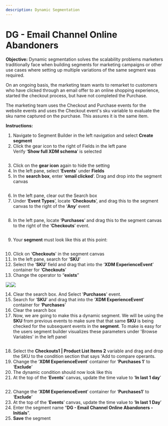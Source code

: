 ```yaml
---
description: Dynamic Segmentation
---
```


# DG - Email Channel Online Abandoners

**Objective:** Dynamic segmentation solves the scalability problems marketers traditionally face when building segments for marketing campaigns or other use cases where setting up multiple variations of the same segment was required.

On an ongoing basis, the marketing team wants to remarket to customers who have clicked through an email offer to an online shopping experience, started the checkout process, but have not completed the Purchase.

The marketing team uses the Checkout and Purchase events for the website events and uses the Checkout event's sku variable to evaluate the sku name captured on the purchase. This assures it is the same item.

**Instructions:**

1. Navigate to Segment Builder in the left navigation and select **Create segment**
2. Click the gear icon to the right of Fields in the left pane\
   Verify ‘**Show full XDM schema**’ is selected

<figure><img src="https://adbecdn.azureedge.net/labs/archbee/DGAdobeExperiencePlatformMulti/Screenshot2023-07-10at6.52.07PM.png" alt=""><figcaption></figcaption></figure>

3. Click on the **gear icon** again to hide the setting
4. In the left pane, select ‘**Events**’ under **Fields**
5. In the **search box**, enter ‘**email clicked**’. Drag and drop into the segment canvas

<div align="left">

<figure><img src="https://adbecdn.azureedge.net/labs/archbee/DGAdobeExperiencePlatformMulti/ScreenShot2022-12-13at9.01.28PM.png" alt=""><figcaption></figcaption></figure>

</div>

6. In the left pane, clear out the Search box
7. Under ‘**Event Types**’, locate ‘**Checkouts**’, and drag this to the segment canvas to the right of the ‘**Any**’ event

<div align="left">

<figure><img src="https://adbecdn.azureedge.net/labs/archbee/DGAdobeExperiencePlatformMulti/ScreenShot2022-12-13at9.02.15PM.png" alt=""><figcaption></figcaption></figure>

</div>

8. In the left pane, locate ‘**Purchases**’ and drag this to the segment canvas to the right of the ‘**Checkouts**’ event.

<div align="left">

<figure><img src="https://adbecdn.azureedge.net/labs/archbee/DGAdobeExperiencePlatformMulti/ScreenShot2022-12-13at9.02.59PM.png" alt=""><figcaption></figcaption></figure>

</div>

9. Your **segment** must look like this at this point:

<figure><img src="https://adbecdn.azureedge.net/labs/archbee/DGAdobeExperiencePlatformMulti/Screenshot2023-07-10at7.07.25PM.png" alt=""><figcaption></figcaption></figure>

10. Click on ‘**Checkouts**' in the segment canvas
11. In the left pane, search for '**SKU**'
12. Select the ‘**SKU**’ field and drag that into the ‘**XDM ExperienceEvent**’ container for ‘**Checkouts**’
13. Change the operator to “**exists**”

![](<https://adbecdn.azureedge.net/labs/archbee/DGAdobeExperiencePlatformMulti/ScreenShot2022-12-13at9.04.36PM.png>)![](<https://adbecdn.azureedge.net/labs/archbee/DGAdobeExperiencePlatformMulti/ScreenShot2022-12-13at9.05.04PM.png>)



14. Clear the search box. And Select '**Purchases**' event.
15. Search for ‘**SKU**’ and drag that into the ‘**XDM ExperienceEvent**’ container for ‘**Purchases**’
16. Clear the search box
17. Now, we are going to make this a dynamic segment. We will be using the **SKU** from previous events to make sure that that same **SKU** is being checked for the subsequent events in the **segment**. To make is easy for the users segment builder visualizes these parameters under 'Browse Variables' in the left panel

<figure><img src="https://adbecdn.azureedge.net/labs/archbee/DGAdobeExperiencePlatformMulti/Screenshot2023-07-10at7.10.04PM.png" alt=""><figcaption></figcaption></figure>

18. Select the **Checkouts1 | Product List Items 2** variable and drag and drop the SKU to the condition section that says 'Add to compare operants.
19. Change the ‘**XDM ExperienceEvent**’ container for ‘**Purchases 1**’ to ‘**Exclude**’
20. The dynamic condition should now look like this
21. At the top of the ‘**Events**’ canvas, update the time value to ‘**In last 1 day**’

<figure><img src="https://adbecdn.azureedge.net/labs/archbee/DGAdobeExperiencePlatformMulti/ScreenShot2022-12-13at9.06.09PM.png" alt=""><figcaption></figcaption></figure>

22. Change the ‘**XDM ExperienceEvent**’ container for ‘**Purchases1**’ to ‘**Exclude**’
23. At the top of the ‘**Events**’ canvas, update the time value to ‘**In last 1 Day**’
24. Enter the segment name “**DG - Email Channel Online Abandoners - Initials**”.
25. **Save** the segment

